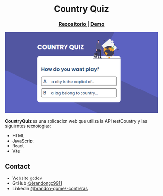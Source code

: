 <h1 align="center">Country Quiz</h1>

<div align="center">
   <h3>
    <a target="_blank" href="https://github.com/brandongc9911/CountryQuiz">
    Repositorio
    </a>
    <span> | </span>
    <a target="_blank" href="">
      Demo
    </a>
  </h3>
</div>

!['app'](src/img/app.png)

**CountryQuiz** es una aplicacion web que utiliza la API restCountry y las siguientes tecnologias:

* HTML
* JavaScript
* React
* Vite

## Contact
- Website [gcdev](https://gcdev.alwaysdata.net)
- GitHub [@brandongc9911](https://github.com/brandongc9911)
- Linkedin [@brandon-gomez-contreras](https://www.linkedin.com/in/brandon-gomez-contreras-49b709226/)